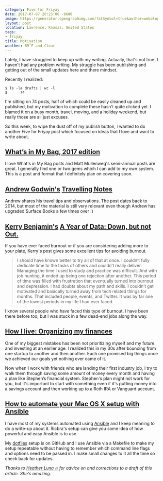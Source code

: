 ```yaml
---
category: Five for Friyay
date: 2017-07-07 20:25:00 -0600
image: https://generator.opengraphimg.com/?atSymbol=true&author=webology&authorSize=text-2xl&style=modern&tags=friyay&title=Motivation
layout: post
location: Lawrence, Kansas. United States
tags:
- friyay
title: Motivation
weather: 89˚F and Clear
---
```


Lately, I have struggled to keep up with my writing. Actually, that's not true. I haven't had any problem writing. My struggle has been publishing and getting out of the small updates here and there mindset.

Recently I realized:

```shell
$ ls -la drafts | wc -l
$      74
```

I'm sitting on 74 posts, half of which could be easily cleaned up and published, but my motivation to complete these hasn't quite clicked yet. I blamed it on a busy month, travel, moving, and a holiday weekend, but really those are all just excuses.

So this week, to wipe the dust off of my publish button, I wanted to do another Five for Friyay post which focused on ideas that I love and want to write about.

## [What’s in My Bag, 2017 edition](https://ma.tt/2017/05/whats-in-my-bag-2017/)

I love What's in My Bag posts and Matt Mullenweg's semi-annual posts are great. I generally find one or two gems which I can add to my own system. This is a post and format that I definitely plan on covering soon.

## [Andrew Godwin's](https://twitter.com/andrewgodwin) [Travelling Notes](http://www.aeracode.org/2014/12/15/travelling-notes/)

Andrew shares his travel tips and observations. The post dates back to 2014, but most of the material is still very relevant even though Andrew has upgraded Surface Books a few times over :)

## [Kerry Benjamin's](https://twitter.com/@kerry_benjamin1) [A Year of Data: Down, but not Out.](https://medium.com/the-data-logs/a-year-of-data-down-but-not-out-bb0509deacde)

If you have ever faced burnout or if you are considering adding more to your plate, Kerry's post gives some excellent tips for avoiding burnout.

> I should have known better to try all of that at once. I couldn’t fully dedicate time to the tasks of others and couldn’t really deliver. Managing the time I used to study and practice was difficult. And with job hunting, it ended up being one rejection after another. This period of time was filled with frustration that eventually turned into burnout and depression. I had doubts about my path and skills. I couldn’t get motivated and basically turned away from tech related things for months. That included people, events, and Twitter. It was by far one of the lowest periods in my life I had ever faced.

I know several people who have faced this type of burnout. I have been there before too, but I was stuck in a few dead-end jobs along the way. 

## [How I live: Organizing my finances](https://hackernoon.com/how-i-live-organizing-my-finances-2a277b6c296c)

One of my biggest mistakes has been not prioritizing myself and my future and investing at an earlier age. I realized this in my 30s after bouncing from one startup to another and then another. Each one promised big things once we achieved our goals yet nothing ever came of it.

Now when I work with friends who are landing their first industry job, I try to walk them through saving some amount of money every month and having a plan like Stephen’s financial system. Stephen's plan might not work for you, but it's important to start with something even if it's putting money into a savings account and then working up to a Roth IRA or Vanguard account.

## [How to automate your Mac OS X setup with Ansible](https://blog.vandenbrand.org/2016/01/04/how-to-automate-your-mac-os-x-setup-with-ansible/)

I have most of my systems automated using [Ansible](https://www.ansible.com/) and I keep meaning to do a write-up about it. Ricbra's setup can give you some idea of how powerful and easy Ansible is to use. 

My [dotfiles](https://github.com/jefftriplett/dotfiles) setup is on GitHub and I use Ansible via a Makefile to make my setup repeatable without having to remember which command line flags and options need to be passed in. I make small changes to it all the time so check back for updates.

*Thanks to [Heather Luna :fire:](https://twitter.com/h34th3r329) for advice on and corrections to a draft of this article. She's amazing.*
